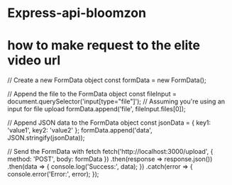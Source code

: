 # Express-api-bloomzon

# how to make request to the elite video url

// Create a new FormData object
const formData = new FormData();

// Append the file to the FormData object
const fileInput = document.querySelector('input[type="file"]'); // Assuming you're using an input for file upload
formData.append('file', fileInput.files[0]);

// Append JSON data to the FormData object
const jsonData = {
key1: 'value1',
key2: 'value2'
};
formData.append('data', JSON.stringify(jsonData));

// Send the FormData with fetch
fetch('http://localhost:3000/upload', {
method: 'POST',
body: formData
})
.then(response => response.json())
.then(data => {
console.log('Success:', data);
})
.catch(error => {
console.error('Error:', error);
});
